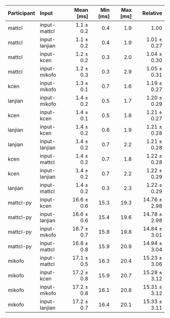 | Participant | Input | Mean [ms] | Min [ms] | Max [ms] | Relative |
|:---|:---|---:|---:|---:|---:|
| mattcl | input-mattcl | 1.1 ± 0.2 | 0.4 | 1.9 | 1.00 |
| mattcl | input-lanjian | 1.1 ± 0.2 | 0.4 | 1.9 | 1.01 ± 0.27 |
| mattcl | input-kcen | 1.2 ± 0.2 | 0.3 | 2.0 | 1.04 ± 0.30 |
| mattcl | input-mikofo | 1.2 ± 0.3 | 0.3 | 2.9 | 1.05 ± 0.31 |
| kcen | input-mikofo | 1.3 ± 0.1 | 0.7 | 1.6 | 1.19 ± 0.27 |
| lanjian | input-mikofo | 1.4 ± 0.2 | 0.5 | 1.7 | 1.20 ± 0.29 |
| kcen | input-kcen | 1.4 ± 0.1 | 0.5 | 1.8 | 1.21 ± 0.27 |
| lanjian | input-kcen | 1.4 ± 0.2 | 0.6 | 1.9 | 1.21 ± 0.28 |
| lanjian | input-lanjian | 1.4 ± 0.2 | 0.7 | 2.2 | 1.21 ± 0.28 |
| kcen | input-mattcl | 1.4 ± 0.2 | 0.7 | 1.8 | 1.22 ± 0.28 |
| kcen | input-lanjian | 1.4 ± 0.2 | 0.7 | 2.2 | 1.22 ± 0.29 |
| lanjian | input-mattcl | 1.4 ± 0.2 | 0.3 | 2.3 | 1.22 ± 0.29 |
| mattcl-py | input-kcen | 16.6 ± 0.6 | 15.3 | 19.3 | 14.76 ± 2.98 |
| mattcl-py | input-lanjian | 16.6 ± 0.6 | 15.4 | 19.6 | 14.78 ± 2.98 |
| mattcl-py | input-mikofo | 16.7 ± 0.7 | 15.8 | 19.8 | 14.84 ± 3.01 |
| mattcl-py | input-mattcl | 16.8 ± 0.8 | 15.9 | 20.9 | 14.94 ± 3.04 |
| mikofo | input-mattcl | 17.1 ± 0.5 | 16.3 | 20.4 | 15.23 ± 3.06 |
| mikofo | input-kcen | 17.2 ± 0.8 | 15.9 | 20.7 | 15.28 ± 3.12 |
| mikofo | input-mikofo | 17.2 ± 0.8 | 16.1 | 20.8 | 15.31 ± 3.12 |
| mikofo | input-lanjian | 17.2 ± 0.7 | 16.4 | 20.1 | 15.33 ± 3.11 |

